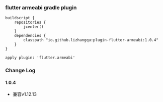 ### flutter armeabi gradle plugin


```
buildscript {
    repositories {
        jcenter()
    }
    dependencies {
        classpath "io.github.lizhangqu:plugin-flutter-armeabi:1.0.4"
    }
}

apply plugin: 'flutter.armeabi'

```


### Change Log

####  1.0.4
 - 兼容v1.12.13